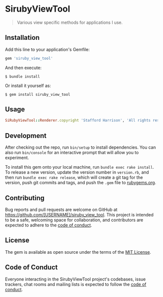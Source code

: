 # SirubyViewTool

> Various view specific methods for applications I use.

## Installation

Add this line to your application's Gemfile:

```ruby
gem 'siruby_view_tool'
```

And then execute:

    $ bundle install

Or install it yourself as:

    $ gem install siruby_view_tool

## Usage

```ruby
SiRubyViewTool::Renderer.copyright 'Stafford Harrison', 'All rights reserved'
```

## Development

After checking out the repo, run `bin/setup` to install dependencies. You can also run `bin/console` for an interactive prompt that will allow you to experiment.

To install this gem onto your local machine, run `bundle exec rake install`. To release a new version, update the version number in `version.rb`, and then run `bundle exec rake release`, which will create a git tag for the version, push git commits and tags, and push the `.gem` file to [rubygems.org](https://rubygems.org).

## Contributing

Bug reports and pull requests are welcome on GitHub at https://github.com/[USERNAME]/siruby_view_tool. This project is intended to be a safe, welcoming space for collaboration, and contributors are expected to adhere to the [code of conduct](https://github.com/[USERNAME]/siruby_view_tool/blob/master/CODE_OF_CONDUCT.md).


## License

The gem is available as open source under the terms of the [MIT License](https://opensource.org/licenses/MIT).

## Code of Conduct

Everyone interacting in the SirubyViewTool project's codebases, issue trackers, chat rooms and mailing lists is expected to follow the [code of conduct](https://github.com/[USERNAME]/siruby_view_tool/blob/master/CODE_OF_CONDUCT.md).

